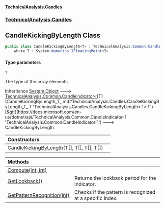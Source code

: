 #### [TechnicalAnalysis.Candles](TechnicalAnalysis.Candles.md 'TechnicalAnalysis.Candles')
### [TechnicalAnalysis.Candles](TechnicalAnalysis.Candles.md#TechnicalAnalysis.Candles 'TechnicalAnalysis.Candles')

## CandleKickingByLength<T> Class

```csharp
public class CandleKickingByLength<T> : TechnicalAnalysis.Common.CandleIndicator<T>
    where T : System.Numerics.IFloatingPoint<T>
```
#### Type parameters

<a name='TechnicalAnalysis.Candles.CandleKickingByLength_T_.T'></a>

`T`

The type of the array elements.

Inheritance [System.Object](https://docs.microsoft.com/en-us/dotnet/api/System.Object 'System.Object') &#129106; [TechnicalAnalysis.Common.CandleIndicator&lt;](https://docs.microsoft.com/en-us/dotnet/api/TechnicalAnalysis.Common.CandleIndicator-1 'TechnicalAnalysis.Common.CandleIndicator`1')[T](CandleKickingByLength_T_.md#TechnicalAnalysis.Candles.CandleKickingByLength_T_.T 'TechnicalAnalysis.Candles.CandleKickingByLength<T>.T')[&gt;](https://docs.microsoft.com/en-us/dotnet/api/TechnicalAnalysis.Common.CandleIndicator-1 'TechnicalAnalysis.Common.CandleIndicator`1') &#129106; CandleKickingByLength<T>

| Constructors | |
| :--- | :--- |
| [CandleKickingByLength(T[], T[], T[], T[])](CandleKickingByLength_T_.CandleKickingByLength(T[],T[],T[],T[]).md 'TechnicalAnalysis.Candles.CandleKickingByLength<T>.CandleKickingByLength(T[], T[], T[], T[])') | |

| Methods | |
| :--- | :--- |
| [Compute(int, int)](CandleKickingByLength_T_.Compute(int,int).md 'TechnicalAnalysis.Candles.CandleKickingByLength<T>.Compute(int, int)') | |
| [GetLookback()](CandleKickingByLength_T_.GetLookback().md 'TechnicalAnalysis.Candles.CandleKickingByLength<T>.GetLookback()') | Returns the lookback period for the indicator. |
| [GetPatternRecognition(int)](CandleKickingByLength_T_.GetPatternRecognition(int).md 'TechnicalAnalysis.Candles.CandleKickingByLength<T>.GetPatternRecognition(int)') | Checks if the pattern is recognized at a specific index. |
